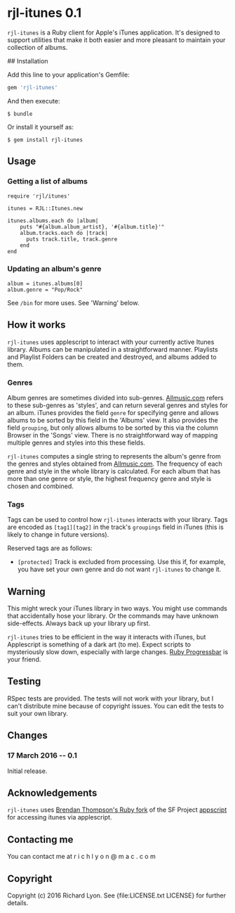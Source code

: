 # rjl-itunes 0.1

`rjl-itunes` is a Ruby client for Apple's iTunes application. It's designed to support utilities that  make it both easier and more pleasant to maintain your collection of albums.

## Installation

Add this line to your application's Gemfile:

```ruby
gem 'rjl-itunes'
```

And then execute:

    $ bundle

Or install it yourself as:

    $ gem install rjl-itunes

## Usage

### Getting a list of albums

    require 'rjl/itunes'

    itunes = RJL::Itunes.new

    itunes.albums.each do |album|
        puts "#{album.album_artist}, '#{album.title}'"
        album.tracks.each do |track|
          puts track.title, track.genre
        end
    end

### Updating an album's genre

    album = itunes.albums[0]
    album.genre = "Pop/Rock"

See `/bin` for more uses. See 'Warning' below.

## How it works

`rjl-itunes` uses applescript to interact with your currently active Itunes library. Albums can be manipulated in a straightforward manner. Playlists and Playlist Folders can be created and destroyed, and albums added to them.

### Genres

Album genres are sometimes divided into sub-genres. [Allmusic.com](allmusic.com) refers to these sub-genres as 'styles', and can return several genres and styles for an album. iTunes provides the field `genre` for specifying genre and allows albums to be sorted by this field in the 'Albums' view. It also provides the field `grouping`, but only allows albums to be sorted by this via the column Browser in the 'Songs' view. There is no straightforward way of mapping multiple genres and styles into this these fields.

`rjl-itunes` computes a single string to represents the album's genre from the genres and styles obtained from [Allmusic.com](allmusic.com). The frequency of each genre and style in the whole library is calculated. For each album that has more than one genre or style, the highest frequency genre and style is chosen and combined.

### Tags

Tags can be used to control how `rjl-itunes` interacts with your library. Tags are encoded as `[tag1][tag2]` in the track's `groupings` field in iTunes (this is likely to change in future versions).

Reserved tags are as follows:

* `[protected]`
Track is excluded from processing. Use this if, for example, you have set your own genre and do not want `rjl-itunes` to change it.

## Warning

This might wreck your iTunes library in two ways. You might use commands that accidentally hose your library. Or the commands may have unknown side-effects. Always back up your library up first.

`rjl-itunes` tries to be efficient in the way it interacts with iTunes, but Applescript is something of a dark art (to me). Expect scripts to mysteriously slow down, especially with large changes. [Ruby Progressbar](https://github.com/jfelchner/ruby-progressbar/wiki) is your friend.

## Testing

RSpec tests are provided. The tests will not work with your library, but I can't distribute mine because of copyright issues. You can edit the tests to suit your own library.

## Changes

### 17 March 2016 -- 0.1
Initial release.

## Acknowledgements

`rjl-itunes` uses [Brendan Thompson's Ruby fork](https://github.com/BrendanThompson/rb-scpt) of the SF Project [appscript](http://appscript.sourceforge.net/rb-appscript/index.html) for accessing itunes via applescript.

## Contacting me

You can contact me at r i c h l y o n @ m a c . c o m

## Copyright

Copyright (c) 2016 Richard Lyon. See {file:LICENSE.txt LICENSE} for
further details.
